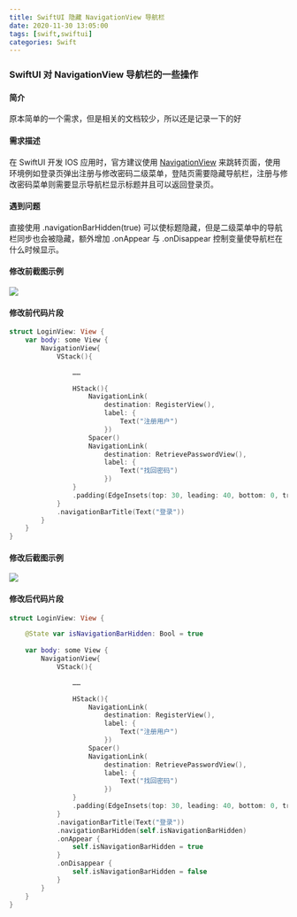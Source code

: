 ```yaml
---
title: SwiftUI 隐藏 NavigationView 导航栏
date: 2020-11-30 13:05:00
tags: [swift,swiftui]
categories: Swift
---
```

### SwiftUI 对 NavigationView 导航栏的一些操作
<!-- more -->
#### 简介
原本简单的一个需求，但是相关的文档较少，所以还是记录一下的好

#### 需求描述
在 SwiftUI 开发 IOS 应用时，官方建议使用 [NavigationView](https://developer.apple.com/documentation/swiftui/navigationview) 来跳转页面，使用环境例如登录页弹出注册与修改密码二级菜单，登陆页需要隐藏导航栏，注册与修改密码菜单则需要显示导航栏显示标题并且可以返回登录页。

#### 遇到问题
直接使用 .navigationBarHidden(true) 可以使标题隐藏，但是二级菜单中的导航栏同步也会被隐藏，额外增加 .onAppear 与 .onDisappear 控制变量使导航栏在什么时候显示。

#### 修改前截图示例
<img src="https://sadness96.github.io/images/blog/swift-NavigationViewHidden/login1-register.png"/>

#### 修改前代码片段
``` Swift
struct LoginView: View {
    var body: some View {
        NavigationView{
            VStack(){

                ……

                HStack(){
                    NavigationLink(
                        destination: RegisterView(),
                        label: {
                            Text("注册用户")
                        })
                    Spacer()
                    NavigationLink(
                        destination: RetrievePasswordView(),
                        label: {
                            Text("找回密码")
                        })
                }
                .padding(EdgeInsets(top: 30, leading: 40, bottom: 0, trailing: 40))
            }
            .navigationBarTitle(Text("登录"))
        }
    }
}
```

#### 修改后截图示例
<img src="https://sadness96.github.io/images/blog/swift-NavigationViewHidden/login2-register.png"/>

#### 修改后代码片段
``` Swift
struct LoginView: View {

    @State var isNavigationBarHidden: Bool = true
  
    var body: some View {
        NavigationView{
            VStack(){

                ……

                HStack(){
                    NavigationLink(
                        destination: RegisterView(),
                        label: {
                            Text("注册用户")
                        })
                    Spacer()
                    NavigationLink(
                        destination: RetrievePasswordView(),
                        label: {
                            Text("找回密码")
                        })
                }
                .padding(EdgeInsets(top: 30, leading: 40, bottom: 0, trailing: 40))
            }
            .navigationBarTitle(Text("登录"))
            .navigationBarHidden(self.isNavigationBarHidden)
            .onAppear {
                self.isNavigationBarHidden = true
            }
            .onDisappear {
                self.isNavigationBarHidden = false
            }
        }
    }
}
```